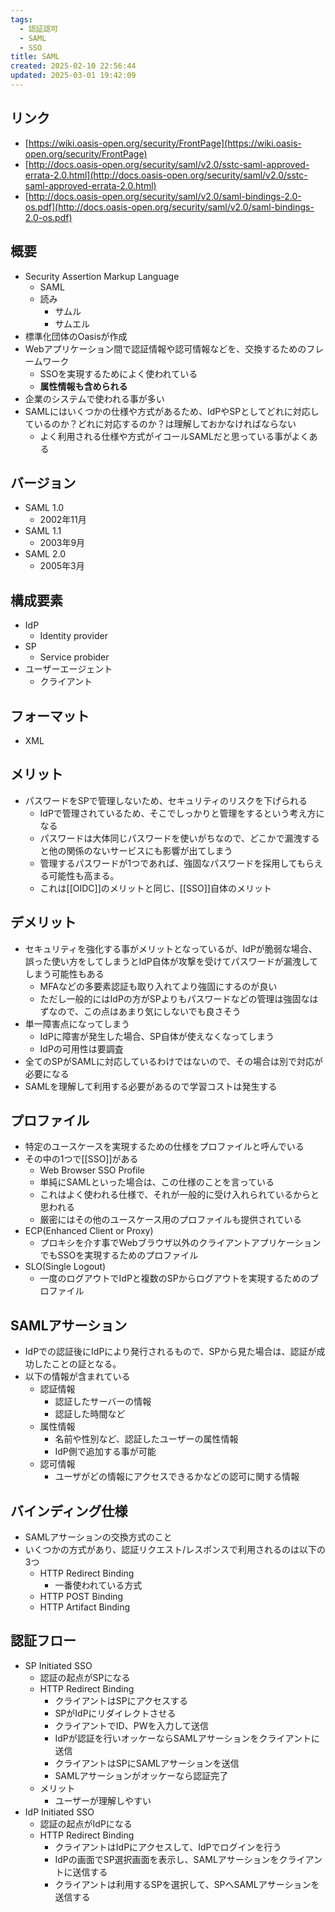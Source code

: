 ```yaml
---
tags:
  - 認証認可
  - SAML
  - SSO
title: SAML
created: 2025-02-10 22:56:44
updated: 2025-03-01 19:42:09
---
```

## リンク
- [https://wiki.oasis-open.org/security/FrontPage](https://wiki.oasis-open.org/security/FrontPage)
- [http://docs.oasis-open.org/security/saml/v2.0/sstc-saml-approved-errata-2.0.html](http://docs.oasis-open.org/security/saml/v2.0/sstc-saml-approved-errata-2.0.html)
- [http://docs.oasis-open.org/security/saml/v2.0/saml-bindings-2.0-os.pdf](http://docs.oasis-open.org/security/saml/v2.0/saml-bindings-2.0-os.pdf)

## 概要
- Security Assertion Markup Language
	- SAML
	- 読み
		- サムル
		- サムエル
- 標準化団体のOasisが作成
- Webアプリケーション間で認証情報や認可情報などを、交換するためのフレームワーク
	- SSOを実現するためによく使われている
	- **属性情報も含められる**
- 企業のシステムで使われる事が多い
- SAMLにはいくつかの仕様や方式があるため、IdPやSPとしてどれに対応しているのか？どれに対応するのか？は理解しておかなければならない
	- よく利用される仕様や方式がイコールSAMLだと思っている事がよくある

## バージョン
- SAML 1.0
	- 2002年11月
- SAML 1.1
	- 2003年9月
- SAML 2.0
	- 2005年3月

## 構成要素
- IdP
	- Identity provider
- SP
	- Service probider
- ユーザーエージェント
	- クライアント

## フォーマット
- XML

## メリット
- パスワードをSPで管理しないため、セキュリティのリスクを下げられる
	- IdPで管理されているため、そこでしっかりと管理をするという考え方になる
	- パスワードは大体同じパスワードを使いがちなので、どこかで漏洩すると他の関係のないサービスにも影響が出てしまう
	- 管理するパスワードが1つであれば、強固なパスワードを採用してもらえる可能性も高まる。
	- これは[[OIDC]]のメリットと同じ、[[SSO]]自体のメリット

## デメリット
- セキュリティを強化する事がメリットとなっているが、IdPが脆弱な場合、誤った使い方をしてしまうとIdP自体が攻撃を受けてパスワードが漏洩してしまう可能性もある
	- MFAなどの多要素認証も取り入れてより強固にするのが良い
	- ただし一般的にはIdPの方がSPよりもパスワードなどの管理は強固なはずなので、この点はあまり気にしないでも良さそう
- 単一障害点になってしまう
	- IdPに障害が発生した場合、SP自体が使えなくなってしまう
	- IdPの可用性は要調査
- 全てのSPがSAMLに対応しているわけではないので、その場合は別で対応が必要になる
- SAMLを理解して利用する必要があるので学習コストは発生する

## プロファイル
- 特定のユースケースを実現するための仕様をプロファイルと呼んでいる
- その中の1つで[[SSO]]がある
	- Web Browser SSO Profile
	- 単純にSAMLといった場合は、この仕様のことを言っている
	- これはよく使われる仕様で、それが一般的に受け入れられているからと思われる
	- 厳密にはその他のユースケース用のプロファイルも提供されている
- ECP(Enhanced Client or Proxy)
	- プロキシを介す事でWebブラウザ以外のクライアントアプリケーションでもSSOを実現するためのプロファイル
- SLO(Single Logout)
	- 一度のログアウトでIdPと複数のSPからログアウトを実現するためのプロファイル
## SAMLアサーション
- IdPでの認証後にIdPにより発行されるもので、SPから見た場合は、認証が成功したことの証となる。
- 以下の情報が含まれている
	- 認証情報
		- 認証したサーバーの情報
		- 認証した時間など
	- 属性情報
		- 名前や性別など、認証したユーザーの属性情報
		- IdP側で追加する事が可能
	- 認可情報
		- ユーザがどの情報にアクセスできるかなどの認可に関する情報

## バインディング仕様
- SAMLアサーションの交換方式のこと
- いくつかの方式があり、認証リクエスト/レスポンスで利用されるのは以下の3つ
	- HTTP Redirect Binding
		- 一番使われている方式
	- HTTP POST Binding
	- HTTP Artifact Binding

## 認証フロー
- SP Initiated SSO
	- 認証の起点がSPになる
	- HTTP Redirect Binding
		- クライアントはSPにアクセスする
		- SPがIdPにリダイレクトさせる
		- クライアントでID、PWを入力して送信
		- IdPが認証を行いオッケーならSAMLアサーションをクライアントに送信
		- クライアントはSPにSAMLアサーションを送信
		- SAMLアサーションがオッケーなら認証完了
	- メリット
		- ユーザーが理解しやすい
- IdP Initiated SSO
	- 認証の起点がIdPになる
	- HTTP Redirect Binding
		- クライアントはIdPにアクセスして、IdPでログインを行う
		- IdPの画面でSP選択画面を表示し、SAMLアサーションをクライアントに送信する
		- クライアントは利用するSPを選択して、SPへSAMLアサーションを送信する
	